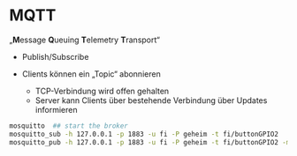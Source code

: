 # MQTT

„**M**essage **Q**ueuing **T**elemetry **T**ransport“

* Publish/Subscribe

* Clients können ein „Topic“ abonnieren
  * TCP-Verbindung wird offen gehalten
  * Server kann Clients über bestehende Verbindung über Updates informieren

```bash
mosquitto  ## start the broker
mosquitto_sub -h 127.0.0.1 -p 1883 -u fi -P geheim -t fi/buttonGPIO2
mosquitto_pub -h 127.0.0.1 -p 1883 -u fi -P geheim -t fi/buttonGPIO2 -m '1'
```
